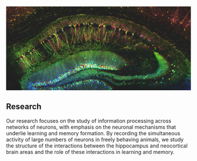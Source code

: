 ![The mouse hippocampus](/images/hippocampal-research-image.jpg)

## Research
Our research focuses on the study of information processing across networks of neurons, with emphasis on the neuronal mechanisms that underlie learning and memory formation. By recording the simultaneous activity of large numbers of neurons in freely behaving animals, we study the structure of the interactions between the hippocampus and neocortical brain areas and the role of these interactions in learning and memory.
